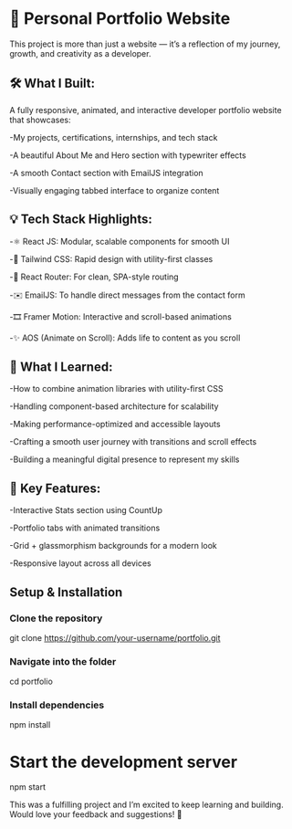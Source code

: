 <h1>💼 Personal Portfolio Website</h1>

This project is more than just a website — it’s a reflection of my journey, growth, and creativity as a developer.

<h2>🛠️ What I Built:</h2>

A fully responsive, animated, and interactive developer portfolio website that showcases:

-My projects, certifications, internships, and tech stack

-A beautiful About Me and Hero section with typewriter effects

-A smooth Contact section with EmailJS integration

-Visually engaging tabbed interface to organize content


<h2>💡 Tech Stack Highlights:</h2>

-⚛️ React JS: Modular, scalable components for smooth UI

-💨 Tailwind CSS: Rapid design with utility-first classes

-🔀 React Router: For clean, SPA-style routing

-✉️ EmailJS: To handle direct messages from the contact form

-🎞️ Framer Motion: Interactive and scroll-based animations

-✨ AOS (Animate on Scroll): Adds life to content as you scroll


<h2>🧠 What I Learned:</h2>

-How to combine animation libraries with utility-first CSS

-Handling component-based architecture for scalability

-Making performance-optimized and accessible layouts

-Crafting a smooth user journey with transitions and scroll effects

-Building a meaningful digital presence to represent my skills


<h2>📸 Key Features:</h2>

-Interactive Stats section using CountUp

-Portfolio tabs with animated transitions

-Grid + glassmorphism backgrounds for a modern look

-Responsive layout across all devices

<h2>Setup & Installation</h2> 

<h3>Clone the repository</h3>

git clone https://github.com/your-username/portfolio.git

<h3>Navigate into the folder</h3>

cd portfolio

<h3> Install dependencies</h3>

npm install

# Start the development server
npm start

This was a fulfilling project and I’m excited to keep learning and building. Would love your feedback and suggestions! 🙌
